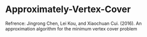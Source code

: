 # Approximately-Vertex-Cover
Refrence:
Jingrong Chen, Lei Kou, and Xiaochuan Cui. (2016). An approximation algorithm for the minimum vertex cover
problem
